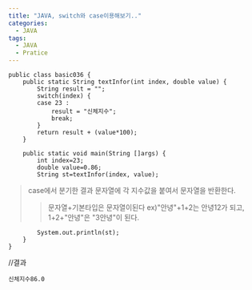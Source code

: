 ```yaml
---
title: "JAVA, switch와 case이용해보기.."
categories:
  - JAVA
tags:
  - JAVA
  - Pratice
---
```


	public class basic036 {
		public static String textInfor(int index, double value) {
			String result = "";
			switch(index) {
			case 23 : 
				result = "신체지수";
				break;
			}
			return result + (value*100);
		}

>
		public static void main(String []args) {
			int index=23;
			double value=0.86;
			String st=textInfor(index, value); 
>case에서 분기한 결과 문자열에 각 지수값을 붙여서 문자열을 반환한다.
>>문자열+기본타입은 문자열이된다 ex)"안녕"+1+2는 안녕12가 되고, 1+2+"안녕"은 "3안녕"이 된다.


			System.out.println(st);
		}
	}

//결과

	신체지수86.0
